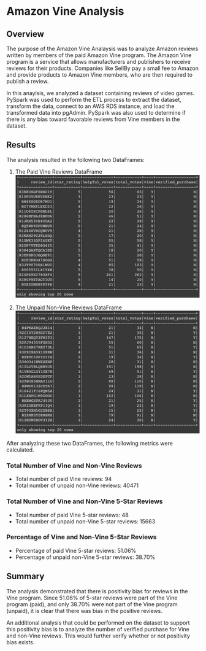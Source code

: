 # Amazon Vine Analysis

## Overview
The purpose of the Amazon Vine Analaysis was to analyze Amazon reviews written by members of the paid Amazon Vine program. The Amazon Vine program is a service that allows manufacturers and publishers to receive reviews for their products. Companies like SellBy pay a small fee to Amazon and provide products to Amazon Vine members, who are then required to publish a review.

In this anaylsis, we analyzed a dataset containing reviews of video games. PySpark was used to perform the ETL process to extract the dataset, transform the data, connect to an AWS RDS instance, and load the transformed data into pgAdmin. PySpark was also used to determine if there is any bias toward favorable reviews from Vine members in the dataset. 


## Results
The analysis resulted in the following two DataFrames:

1. The Paid Vine Reviews DataFrame
![vine_paid_df](/Resources/Images/vine_paid_df.png)

2. The Unpaid Non-Vine Reviews DataFrame
![vine_unpaid_df](/Resources/Images/vine_unpaid_df.png)

After analyzing these two DataFrames, the following metrics were calculated.

### Total Number of Vine and Non-Vine Reviews
* Total number of paid Vine reviews: 94
* Total number of unpaid non-Vine reviews: 40471

### Total Number of Vine and Non-Vine 5-Star Reviews
* Total number of paid Vine 5-star reviews: 48
* Total number of unpaid non-Vine 5-star reviews: 15663

### Percentage of Vine and Non-Vine 5-Star Reviews
* Percentage of paid Vine 5-star reviews: 51.06%
* Percentage of unpaid non-Vine 5-star reviews: 38.70%

## Summary
The analysis demonstrated that there is positivity bias for reviews in the Vine program. Since 51.06% of 5-star reviews were part of the Vine program (paid), and only 38.70% were not part of the Vine program (unpaid), it is clear that there was bias in the positive reviews.

An additional analysis that could be performed on the dataset to support this positivity bias is to analyze the number of verified purchase for Vine and non-Vine reviews. This would further verify whether or not positivity bias exists.
